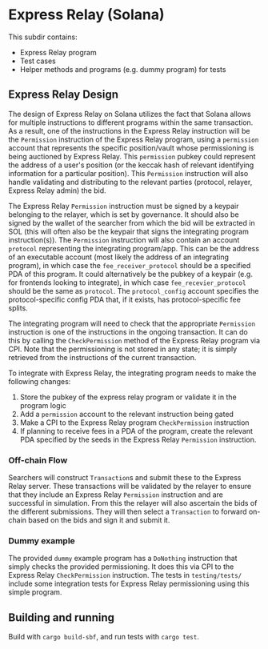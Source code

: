 # Express Relay (Solana)

This subdir contains:

- Express Relay program
- Test cases
- Helper methods and programs (e.g. dummy program) for tests

## Express Relay Design

The design of Express Relay on Solana utilizes the fact that Solana allows for multiple instructions to different programs within the same transaction. As a result, one of the instructions in the Express Relay instruction will be the `Permission` instruction of the Express Relay program, using a `permission` account that represents the specific position/vault whose permissioning is being auctioned by Express Relay. This `permission` pubkey could represent the address of a user's position (or the keccak hash of relevant identifying information for a particular position). This `Permission` instruction will also handle validating and distributing to the relevant parties (protocol, relayer, Express Relay admin) the bid.

The Express Relay `Permission` instruction must be signed by a keypair belonging to the relayer, which is set by governance. It should also be signed by the wallet of the searcher from which the bid will be extracted in SOL (this will often also be the keypair that signs the integrating program instruction(s)). The `Permission` instruction will also contain an account `protocol` representing the integrating program/app. This can be the address of an executable account (most likely the address of an integrating program), in which case the `fee_receiver_protocol` should be a specified PDA of this program. It could alternatively be the pubkey of a keypair (e.g. for frontends looking to integrate), in which case `fee_recevier_protocol` should be the same as `protocol`. The `protocol_config` account specifies the protocol-specific config PDA that, if it exists, has protocol-specific fee splits.

The integrating program will need to check that the appropriate `Permission` instruction is one of the instructions in the ongoing transaction. It can do this by calling the `CheckPermission` method of the Express Relay program via CPI. Note that the permissioning is not stored in any state; it is simply retrieved from the instructions of the current transaction.

To integrate with Express Relay, the integrating program needs to make the following changes:

1. Store the pubkey of the express relay program or validate it in the program logic
2. Add a `permission` account to the relevant instruction being gated
3. Make a CPI to the Express Relay program `CheckPermission` instruction
4. If planning to receive fees in a PDA of the program, create the relevant PDA specified by the seeds in the Express Relay `Permission` instruction.

### Off-chain Flow

Searchers will construct `Transaction`s and submit these to the Express Relay server. These transactions will be validated by the relayer to ensure that they include an Express Relay `Permission` instruction and are successful in simulation. From this the relayer will also ascertain the bids of the different submissions. They will then select a `Transaction` to forward on-chain based on the bids and sign it and submit it.

### Dummy example

The provided `dummy` example program has a `DoNothing` instruction that simply checks the provided permissioning. It does this via CPI to the Express Relay `CheckPermission` instruction. The tests in `testing/tests/` include some integration tests for Express Relay permissioning using this simple program.

## Building and running

Build with `cargo build-sbf`, and run tests with `cargo test`.

